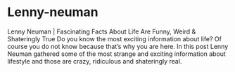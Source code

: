# Lenny-neuman
Lenny Neuman | Fascinating Facts About Life Are Funny, Weird &amp; Shateringly True Do you know the most exciting information about life? Of course you do not know because that’s why you are here. In this post Lenny Neuman gathered some of the most strange and exciting information about lifestyle and those are crazy, ridiculous and shateringly real.
